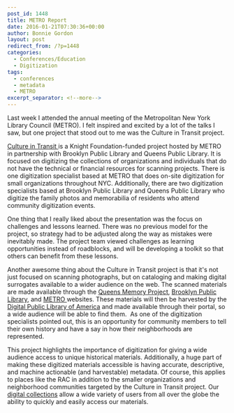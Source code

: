 ```yaml
---
post_id: 1448
title: METRO Report
date: 2016-01-21T07:30:36+00:00
author: Bonnie Gordon
layout: post
redirect_from: /?p=1448
categories:
  - Conferences/Education
  - Digitization
tags:
  - conferences
  - metadata
  - METRO
excerpt_separator: <!--more-->
---
```

Last week I attended the annual meeting of the Metropolitan New York Library Council (METRO). I felt inspired and excited by a lot of the talks I saw, but one project that stood out to me was the Culture in Transit project.<!--more-->

[Culture in Transit ](http://www.mnylc.org/cit/)is a Knight Foundation-funded project hosted by METRO in partnership with Brooklyn Public Library and Queens Public Library. It is focused on digitizing the collections of organizations and individuals that do not have the technical or financial resources for scanning projects. There is one digitization specialist based at METRO that does on-site digitization for small organizations throughout NYC. Additionally, there are two digitization specialists based at Brooklyn Public Library and Queens Public Library who digitize the family photos and memorabilia of residents who attend community digitization events.

One thing that I really liked about the presentation was the focus on challenges and lessons learned. There was no previous model for the project, so strategy had to be adjusted along the way as mistakes were inevitably made. The project team viewed challenges as learning opportunities instead of roadblocks, and will be developing a toolkit so that others can benefit from these lessons.

Another awesome thing about the Culture in Transit project is that it's not just focused on scanning photographs, but on cataloging and making digital surrogates available to a wider audience on the web. The scanned materials are made available through the [Queens Memory Project](http://www.queensmemory.org/), [Brooklyn Public Library](http://www.bklynlibrary.org/), and [METRO ](http://dcmny.org/)websites. These materials will then be harvested by the [Digital Public Library of America](http://dp.la/) and made available through their portal, so a wide audience will be able to find them.  As one of the digitization specialists pointed out, this is an opportunity for community members to tell their own history and have a say in how their neighborhoods are represented.

This project highlights the importance of digitization for giving a wide audience access to unique historical materials. Additionally, a huge part of making these digitized materials accessible is having accurate, descriptive, and machine actionable (and harvestable) metadata. Of course, this applies to places like the RAC in addition to the smaller organizations and neighborhood communities targeted by the Culture in Transit project. Our [digital collections](http://dimes.rockarch.org/xtf/search?sort=title&browse-all=yes;level=file;type=dao) allow a wide variety of users from all over the globe the ability to quickly and easily access our materials.
